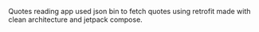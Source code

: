 Quotes reading app used json bin to fetch quotes using retrofit made with clean architecture and jetpack compose.

